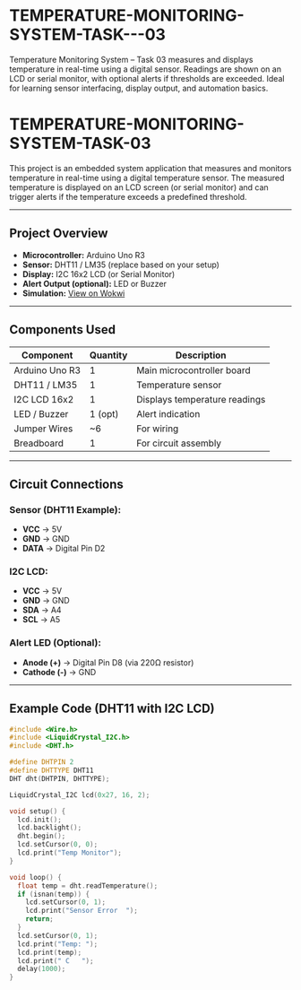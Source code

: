 # TEMPERATURE-MONITORING-SYSTEM-TASK---03
Temperature Monitoring System – Task 03 measures and displays temperature in real-time using a digital sensor. Readings are shown on an LCD or serial monitor, with optional alerts if thresholds are exceeded. Ideal for learning sensor interfacing, display output, and automation basics.

# TEMPERATURE-MONITORING-SYSTEM-TASK-03

This project is an embedded system application that measures and monitors temperature in real-time using a digital temperature sensor. The measured temperature is displayed on an LCD screen (or serial monitor) and can trigger alerts if the temperature exceeds a predefined threshold.  

---

##  Project Overview
- **Microcontroller:** Arduino Uno R3  
- **Sensor:** DHT11 / LM35 (replace based on your setup)  
- **Display:** I2C 16x2 LCD (or Serial Monitor)  
- **Alert Output (optional):** LED or Buzzer  
- **Simulation:** [View on Wokwi](https://wokwi.com/projects/437828008599742465)  

---

##  Components Used

| Component          | Quantity | Description                                |
|--------------------|----------|--------------------------------------------|
| Arduino Uno R3     | 1        | Main microcontroller board                 |
| DHT11 / LM35       | 1        | Temperature sensor                         |
| I2C LCD 16x2       | 1        | Displays temperature readings              |
| LED / Buzzer       | 1 (opt)  | Alert indication                           |
| Jumper Wires       | ~6       | For wiring                                 |
| Breadboard         | 1        | For circuit assembly                       |

---

##  Circuit Connections

### **Sensor (DHT11 Example):**
- **VCC** → 5V  
- **GND** → GND  
- **DATA** → Digital Pin D2  

### **I2C LCD:**
- **VCC** → 5V  
- **GND** → GND  
- **SDA** → A4  
- **SCL** → A5  

### **Alert LED (Optional):**
- **Anode (+)** → Digital Pin D8 (via 220Ω resistor)  
- **Cathode (-)** → GND  

---

##  Example Code (DHT11 with I2C LCD)
```cpp
#include <Wire.h>
#include <LiquidCrystal_I2C.h>
#include <DHT.h>

#define DHTPIN 2
#define DHTTYPE DHT11
DHT dht(DHTPIN, DHTTYPE);

LiquidCrystal_I2C lcd(0x27, 16, 2);

void setup() {
  lcd.init();
  lcd.backlight();
  dht.begin();
  lcd.setCursor(0, 0);
  lcd.print("Temp Monitor");
}

void loop() {
  float temp = dht.readTemperature();
  if (isnan(temp)) {
    lcd.setCursor(0, 1);
    lcd.print("Sensor Error  ");
    return;
  }
  lcd.setCursor(0, 1);
  lcd.print("Temp: ");
  lcd.print(temp);
  lcd.print(" C   ");
  delay(1000);
}
